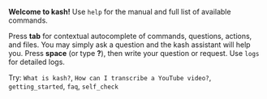 **Welcome to kash!** Use `help` for the manual and full list of available commands.

Press **tab** for contextual autocomplete of commands, questions, actions, and files.
You may simply ask a question and the kash assistant will help you.
Press **space** (or type **?**), then write your question or request.
Use `logs` for detailed logs.

Try: `What is kash?`, `How can I transcribe a YouTube video?`, `getting_started`, `faq`,
`self_check`
